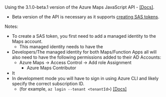 Using the 3.1.0-beta.1 version of the Azure Maps JavaScript API - [[Docs]](https://azuresdkdocs.blob.core.windows.net/$web/javascript/azure-arm-maps/3.1.0-beta.1/index.html).
- Beta version of the API is necessary as it supports [creating SAS tokens](https://azuresdkdocs.blob.core.windows.net/$web/javascript/azure-arm-maps/3.1.0-beta.1/interfaces/accounts.html#listsas).

Notes:
 - To create a SAS token, you first need to add a managed identity to the Maps account.
   - This managed identity needs to have the 
 - Developers/The managed identity for both Maps/Function Apps all will also need to have the following permissions added to their AD Accounts:
    - Azure Maps -> Access Control -> Add role Assignment
      - Azure Maps Contributor
 - It 
 - In development mode you will have to sign in using Azure CLI and likely specify the correct subscription ID.
    -  (for example, `az login --tenant <tenantId>`) [[Docs]](https://docs.microsoft.com/en-us/cli/azure/authenticate-azure-cli#sign-in-with-a-different-tenant)